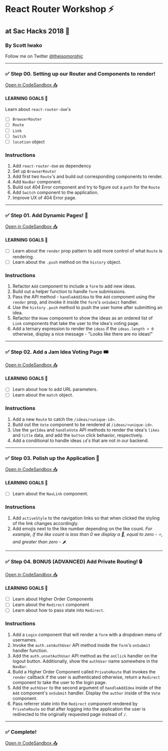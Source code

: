 # React Router Workshop ⚡️

## at Sac Hacks 2018 🚀

### By Scott Iwako

Follow me on Twitter [@theisomorphic](https://twitter.com/theisomorphic)

---

### ✅ Step 00. Setting up our Router and Components to render!

[Open in CodeSandbox 📤](https://bit.ly/2PRkYmG)

#### LEARNING GOALS 🥅

Learn about `react-router-dom`'s

- [ ] `BrowserRouter`
- [ ] `Route`
- [ ] `Link`
- [ ] `Switch`
- [ ] `location` object

### Instructions

1. Add `react-router-dom` as dependency
2. Set up `BrowserRouter`
3. Add first two `Route`'s and build out corresponding components to render.
4. Add `NavBar` component.
5. Build out 404 Error component and try to figure out a `path` for the `Route`
6. Add `Switch` component to the application.
7. Improve UX of 404 Error page.


---

### ✅ Step 01. Add Dynamic Pages! 🚀

[Open in CodeSandbox 📤](https://bit.ly/2Diy1Hl)

#### LEARNING GOALS 🥅

- [ ] Learn about the `render` prop pattern to add more control of what `Route` is rendering.
- [ ] Learn about the `.push` method on the `history` object.

### Instructions

1. Refactor `Add` component to include a `form` to add new ideas.
2. Build out a helper function to handle `form` submissions.
3. Pass the API method - `handleAddIdea` to the `Add` component using the `render` prop, and invoke it inside the `form`'s `onSubmit` handler.
4. Use the `history` `.push` method to push the user home after submitting an idea.
5. Refactor the `Home` component to show the ideas as an ordered list of `Link` components that take the user to the idea's voting page.
6. Add a ternary expression to render the `ideas` if the `ideas.length > 0` otherwise, display a nice message - "Looks like there are no ideas!"

---

### ✅ Step 02. Add a Jam Idea Voting Page 🎟

[Open in CodeSandbox 📤](https://bit.ly/2AZBAjV)

#### LEARNING GOALS 🥅

- [ ] Learn about how to add URL parameters.
- [ ] Learn about the `match` object.

### Instructions

1. Add a new `Route` to catch the `/ideas/<unique-id>`.
2. Build out the `Vote` component to be rendered at `/ideas/<unique-id>`.
3. Use the `getIdea` and `handleVote` API methods to render the idea's `likes` and `title` data, and add the `button` click behavior, respectively.
4. Add a conditional to handle ideas `id`'s that are not in our backend.

---

### ✅ Step 03. Polish up the Application 💅

[Open in CodeSandbox 📤](https://bit.ly/2RMTagB)

#### LEARNING GOALS 🥅

- [ ] Learn about the `NavLink` component.

### Instructions

1. Add `activeStyle` to the navigation links so that when clicked the styling of the link changes accordingly.
2. Add emojis next to the like number depending on the like count. _For example, if the like count is less than 0 we display a 💩, equal to zero - ⭐️, and greater than zero - 🌶._

---

### ✅ Step 04. BONUS (ADVANCED) Add Private Routing! 🔒

[Open in CodeSandbox 📤](https://bit.ly/2zJKccI)

#### LEARNING GOALS 🥅

- [ ] Learn about Higher Order Components
- [ ] Learn about the `Redirect` component
- [ ] Learn about how to pass state into `Redirect`.

### Instructions

1. Add a `Login` component that will render a `form` with a dropdown menu of usernames.
2. Invoke the `auth.setAuthUser` API method inside the `form`'s `onSubmit` handler function.
3. Add the `auth.unsetAuthUser` API method as the `onClick` handler on the logout button. Additionally, show the `authUser` name somewhere in the `NavBar`.
4. Build a Higher Order Component called `PrivateRoute` that invokes the `render` callback if the user is authenticated otherwise, return a `Redirect` component to take the user to the login page.
5. Add the `authUser` to the second argument of `handleAddIdea` inside of the `Add` component's `onSubmit` handler. Display the `author` inside of the `Vote` component.
6. Pass referrer state into the `Redirect` component rendered by `PrivateRoute` so that after logging into the application the user is redirected to the originally requested page instead of `/`.

---

### ✅ Complete!
[Open in CodeSandbox 📤](https://bit.ly/2OAspKt)
